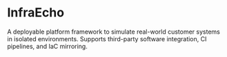 # InfraEcho
A deployable platform framework to simulate real-world customer systems in isolated environments. Supports third-party software integration, CI pipelines, and IaC mirroring.
